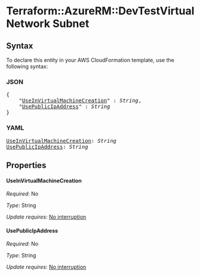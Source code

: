 # Terraform::AzureRM::DevTestVirtualNetwork Subnet

## Syntax

To declare this entity in your AWS CloudFormation template, use the following syntax:

### JSON

<pre>
{
    "<a href="#useinvirtualmachinecreation" title="UseInVirtualMachineCreation">UseInVirtualMachineCreation</a>" : <i>String</i>,
    "<a href="#usepublicipaddress" title="UsePublicIpAddress">UsePublicIpAddress</a>" : <i>String</i>
}
</pre>

### YAML

<pre>
<a href="#useinvirtualmachinecreation" title="UseInVirtualMachineCreation">UseInVirtualMachineCreation</a>: <i>String</i>
<a href="#usepublicipaddress" title="UsePublicIpAddress">UsePublicIpAddress</a>: <i>String</i>
</pre>

## Properties

#### UseInVirtualMachineCreation

_Required_: No

_Type_: String

_Update requires_: [No interruption](https://docs.aws.amazon.com/AWSCloudFormation/latest/UserGuide/using-cfn-updating-stacks-update-behaviors.html#update-no-interrupt)

#### UsePublicIpAddress

_Required_: No

_Type_: String

_Update requires_: [No interruption](https://docs.aws.amazon.com/AWSCloudFormation/latest/UserGuide/using-cfn-updating-stacks-update-behaviors.html#update-no-interrupt)

